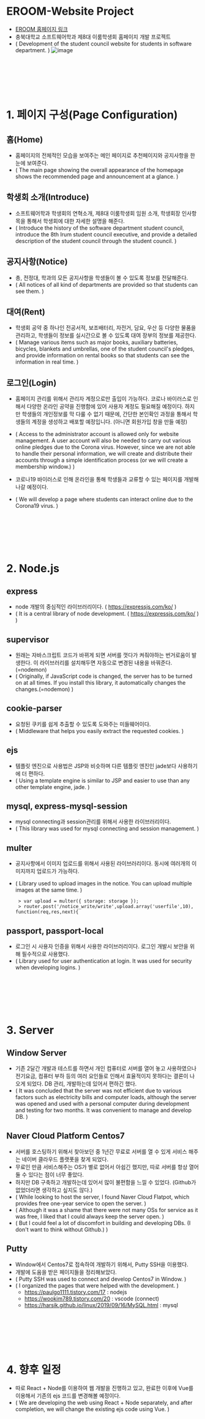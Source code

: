 # EROOM-Website Project
- [EROOM 홈페이지 링크](http://softeroom.com)
- 충북대학교 소프트웨어학과 제8대 이룸학생회 홈페이지 개발 프로젝트
- ( Development of the student council website for students in software department. )
![image](https://user-images.githubusercontent.com/43461426/90965873-1cdd0500-e507-11ea-8658-840bddb440c8.png)
<br/>
<br/>
<br/>
<br/>
<br/>  

# 1. 페이지 구성(Page Configuration)
## 홈(Home)
- 홈페이지의 전체적인 모습을 보여주는 메인 페이지로 추천페이지와 공지사항을 한눈에 보여준다.
- ( The main page showing the overall appearance of the homepage shows the recommended page and announcement at a glance. )

## 학생회 소개(Introduce)
- 소프트웨어학과 학생회의 연혁소개, 제8대 이룸학생회 임원 소개, 학생회장 인사항목을 통해서 학생회에 대한 자세한 설명을 해준다.
- ( Introduce the history of the software department student council, introduce the 8th Irum student council executive, and provide a detailed description of the student council through the student council. )

## 공지사항(Notice)
- 총, 전정대, 학과의 모든 공지사항을 학생들이 볼 수 있도록 정보를 전달해준다.
- ( All notices of all kind of departments are provided so that students can see them. )

## 대여(Rent)
- 학생회 공약 중 하나인 전공서적, 보조배터리, 자전거, 담요, 우산 등 다양한 물품을 관리하고, 학생들이 정보를 실시간으로 볼 수 있도록 대여 장부의 정보를 제공한다. 
- ( Manage various items such as major books, auxiliary batteries, bicycles, blankets and umbrellas, one of the student council's pledges, and provide information on rental books so that students can see the information in real time. )

## 로그인(Login)
- 홈페이지 관리를 위해서 관리자 계정으로만 출입이 가능하다. 코로나 바이러스로 인해서 다양한 온라인 공약을 진행함에 있어 사용자 계정도 필요해질 예정이다. 하지만 학생들의 개인정보를 막 다룰 수 없기 때문에, 간단한 본인확인 과정을 통해서 학생들의 계정을 생성하고 배포할 예정입니다. (아니면 회원가입 창을 만들 예정)
- ( Access to the administrator account is allowed only for website management. A user account will also be needed to carry out various online pledges due to the Corona virus. However, since we are not able to handle their personal information, we will create and distribute their accounts through a simple identification process (or we will create a membership window.) )

- 코로나19 바이러스로 인해 온라인을 통해 학생들과 교류할 수 있는 페이지를 개발해 나갈 예정이다. 
- ( We will develop a page where students can interact online due to the Corona19 virus. )
<br/>
<br/>
<br/>
<br/>
<br/>  

# 2. Node.js
## express
- node 개발의 중심적인 라이브러리이다. ( https://expressjs.com/ko/ )
- ( It is a central library of node development. ( https://expressjs.com/ko/ ) )
## supervisor
- 원래는 자바스크립트 코드가 바뀌게 되면 서버를 껏다가 켜줘야하는 번거로움이 발생한다. 이 라이브러리를 설치해두면 자동으로 변경된 내용을 바꿔준다.(=nodemon)
- ( Originally, if JavaScript code is changed, the server has to be turned on at all times. If you install this library, it automatically changes the changes.(=nodemon) )

## cookie-parser
- 요청된 쿠키를 쉽게 추출할 수 있도록 도와주는 미들웨어이다.
- ( Middleware that helps you easily extract the requested cookies. )

## ejs
- 템플릿 엔진으로 사용법은 JSP와 비슷하며 다른 템플릿 엔진인 jade보다 사용하기에 더 편하다.
- ( Using a template engine is similar to JSP and easier to use than any other template engine, jade. )

## mysql, express-mysql-session
- mysql connecting과 session관리를 위해서 사용한 라이브러리이다.
- ( This library was used for mysql connecting and session management. )

## multer
- 공지사항에서 이미지 업로드를 위해서 사용된 라이브러리이다. 동시에 여러개의 이미지까지 업로드가 가능하다.
- ( Library used to upload images in the notice. You can upload multiple images at the same time. )

       > var upload = multer({ storage: storage });
       > router.post('/notice_write/write',upload.array('userfile',10), function(req,res,next){ 

## passport, passport-local
- 로그인 시 사용자 인증을 위해서 사용한 라이브러리이다. 로그인 개발시 보안을 위해 필수적으로 사용했다.
- ( Library used for user authentication at login. It was used for security when developing logins. )
<br/>
<br/>
<br/>
<br/>
<br/> 

# 3. Server
## Window Server
- 기존 2달간 개발과 테스트를 하면서 개인 컴퓨터로 서버를 열어 놓고 사용하였으나 전기요금, 컴퓨터 부하 등의 여러 요인들로 인해서 효율적이지 못하다는 결론이 나오게 되었다. DB 관리, 개발하는데 있어서 편하긴 했다.
- ( It was concluded that the server was not efficient due to various factors such as electricity bills and computer loads, although the server was opened and used with a personal computer during development and testing for two months. It was convenient to manage and develop DB. )

## Naver Cloud Platform Centos7
- 서버를 호스팅하기 위해서 찾아보던 중 1년간 무료로 서버를 열 수 있게 서비스 해주는 네이버 클라우드 플랫폿을 찾게 되었다.
- 무료인 만큼 서비스해주는 OS가 별로 없어서 아쉽긴 했지만, 따로 서버를 항상 열어둘 수 있다는 점이 너무 좋았다.
- 하지만 DB 구축하고 개발하는데 있어서 많이 불편함을 느낄 수 있었다. (Github가 없었더라면 생각하고 싶지도 않다.)
- ( While looking to host the server, I found Naver Cloud Flatpot, which provides free one-year service to open the server. )
- ( Although it was a shame that there were not many OSs for service as it was free, I liked that I could always keep the server open. )
- ( But I could feel a lot of discomfort in building and developing DBs. (I don't want to think without Github.) )

## Putty
- Window에서 Centos7로 접속하여 개발하기 위해서, Putty SSH을 이용했다. 
- 개발에 도움을 받은 페이지들을 정리해보았다.
- ( Putty SSH was used to connect and develop Centos7 in Window. )
- ( I organized the pages that were helped with the development. )
    - https://paulgo1111.tistory.com/17 : nodejs
    - https://wookim789.tistory.com/20 : vscode (connect)
    - https://harsik.github.io/linux/2019/09/16/MySQL.html : mysql
<br/>
<br/>
<br/>
<br/>
<br/>   

# 4. 향후 일정
- 따로 React + Node를 이용하여 웹 개발을 진행하고 있고, 완료한 이후에 Vue를 이용해서 기존의 ejs 코드를 변경해볼 예정이다.
- ( We are developing the web using React + Node separately, and after completion, we will change the existing ejs code using Vue. )